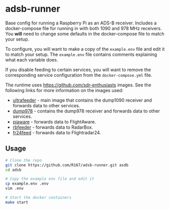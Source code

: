 # adsb-runner

Base config for running a Raspberry Pi as an ADS-B receiver. Includes a docker-compose file
for running in with both 1090 and 978 MHz receivers. You **will** need to change some defaults
in the docker-compose file to match your setup.

To configure, you will want to make a copy of the `example.env` file and edit it to match your
setup. The `example.env` file contains comments explaining what each variable does.

If you disable feeding to certain services, you will want to remove the corresponding
service configuration from the `docker-compose.yml` file.

The runtime uses https://github.com/sdr-enthusiasts images. See the following links for
more information on the images used:

* [ultrafeeder](https://github.com/sdr-enthusiasts/docker-adsb-ultrafeeder) - main image that contains the dump1090 receiver and forwards data to other services.
* [dump978](https://github.com/sdr-enthusiasts/docker-dump978) - contains the dump978 receiver and forwards data to other services.
* [piaware](https://githb.com/sdr-enthusiasts/docker-piaware) - forwards data to FlightAware.
* [rbfeeder](https://githb.com/sdr-enthusiasts/docker-radarbox) - forwards data to RadarBox.
* [fr24feed](https://githb.com/sdr-enthusiasts/docker-flightradar24) - forwards data to Flightradar24.

## Usage

```bash
# Clone the repo
git clone https://github.com/R167/adsb-runner.git asdb
cd adsb

# Copy the example env file and edit it
cp example.env .env
vim .env

# Start the docker containers
make start
```
